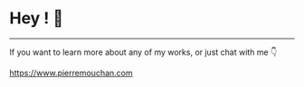 # Hey ! 👋

---

If you want to learn more about any of my works, or just chat with me 👇

https://www.pierremouchan.com
